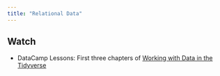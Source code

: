 ```yaml
---
title: "Relational Data"
---
```


## Watch

- DataCamp Lessons: First three chapters of [Working with Data in the Tidyverse](https://www.datacamp.com/courses/working-with-data-in-the-tidyverse)
